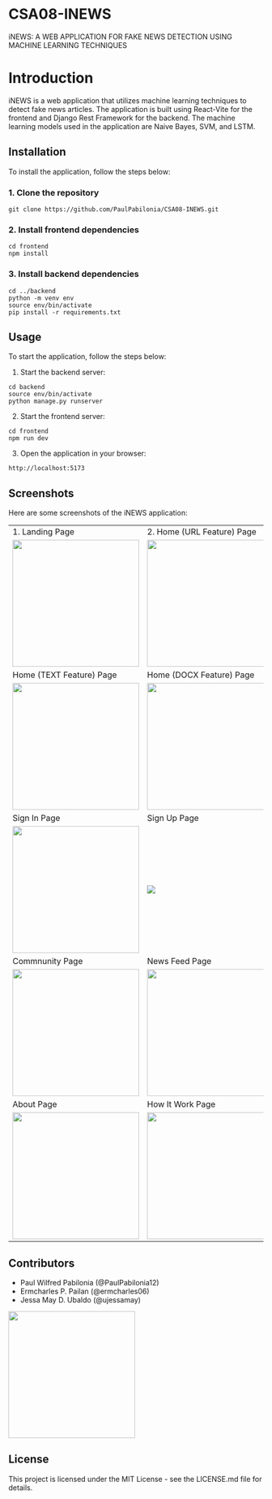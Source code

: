 # CSA08-INEWS
iNEWS: A WEB APPLICATION FOR FAKE NEWS DETECTION USING MACHINE LEARNING TECHNIQUES

# Introduction
iNEWS is a web application that utilizes machine learning techniques to detect fake news articles. The application is built using React-Vite for the frontend and Django Rest Framework for the backend. The machine learning models used in the application are Naive Bayes, SVM, and LSTM.

## Installation
To install the application, follow the steps below:

### 1. Clone the repository
```git clone https://github.com/PaulPabilonia/CSA08-INEWS.git```

### 2. Install frontend dependencies
```
cd frontend
npm install
```

### 3. Install backend dependencies
```
cd ../backend
python -m venv env
source env/bin/activate
pip install -r requirements.txt
```

## Usage
To start the application, follow the steps below:
1. Start the backend server:
```
cd backend
source env/bin/activate
python manage.py runserver
```
2. Start the frontend server:
```
cd frontend
npm run dev
```
3. Open the application in your browser:
```
http://localhost:5173
```

## Screenshots
Here are some screenshots of the iNEWS application:


<table>
  <tr>
    <td>1. Landing Page </td>
    <td>2. Home (URL Feature) Page</td>
  </tr>
  <tr>
    <td><img src="https://github.com/PaulPabilonia/CSA08-INEWS/blob/master/images/landing_page.png" height="250" ></td>
    <td><img src="https://github.com/PaulPabilonia/CSA08-INEWS/blob/master/images/home_url_page.png" height="250" ></td>
  </tr>
  <tr>
    <td>Home (TEXT Feature) Page</td>
    <td>Home (DOCX Feature) Page</td>
  </tr>
  <tr>
    <td><img src="https://github.com/PaulPabilonia/CSA08-INEWS/blob/master/images/home_text_page.png" height="250"></td>
    <td><img src="https://github.com/PaulPabilonia/CSA08-INEWS/blob/master/images/home_docs_page.png" height="250"></td>
  </tr>
  <tr>
    <td>Sign In Page</td>
    <td>Sign Up Page</td>
  </tr>
  <tr>
    <td><img src="https://github.com/PaulPabilonia/CSA08-INEWS/blob/master/images/login_page.png" height="250"></td>
    <td><img src="https://github.com/PaulPabilonia/CSA08-INEWS/blob/master/images/signup_page.png height="250""></td>
  </tr>
  <tr>
    <td>Commnunity Page</td>
    <td>News Feed Page</td>
  </tr>
  <tr>
    <td><img src="https://github.com/PaulPabilonia/CSA08-INEWS/blob/master/images/community_page.png" height="250"></td>
    <td><img src="https://github.com/PaulPabilonia/CSA08-INEWS/blob/master/images/newsfeed_page.png" height="250"></td>
  </tr>
   <tr>
    <td>About Page</td>
    <td>How It Work Page</td>
  </tr>
  <tr>
    <td><img src="https://github.com/PaulPabilonia/CSA08-INEWS/blob/master/images/about_page.png" height="250"></td>
    <td><img src="https://github.com/PaulPabilonia/CSA08-INEWS/blob/master/images/how_page.png" height="250"></td>
  </tr>
</table>

## Contributors
- Paul Wilfred Pabilonia (@PaulPabilonia12)
- Ermcharles P. Pailan (@ermcharles06)
- Jessa May D. Ubaldo (@ujessamay)
<img src="https://github.com/PaulPabilonia/CSA08-INEWS/blob/master/images/team_page.png" height="250">

## License
This project is licensed under the MIT License - see the LICENSE.md file for details.



